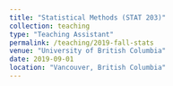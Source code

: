 ```yaml
---
title: "Statistical Methods (STAT 203)"
collection: teaching
type: "Teaching Assistant"
permalink: /teaching/2019-fall-stats
venue: "University of British Columbia"
date: 2019-09-01
location: "Vancouver, British Columbia"
---
```

